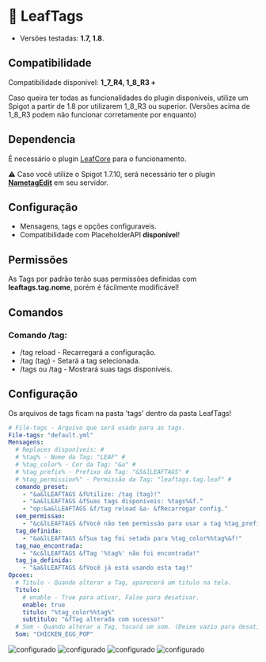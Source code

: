 # 💜 LeafTags
* Versões testadas: **1.7, 1.8**.


## Compatibilidade
Compatibilidade disponível: **1_7_R4, 1_8_R3 +**

Caso queira ter todas as funcionalidades do plugin disponíveis, utilize um Spigot a partir de 1.8 por utilizarem 1_8_R3 ou superior. (Versões acima de 1_8_R3 podem não funcionar corretamente por enquanto)

## Dependencia
É necessário o plugin [LeafCore](https://github.com/leafcodebr/LeafCore/releases/tag/Downloads) para o funcionamento.

⚠️ Caso você utilize o Spigot 1.7.10, será necessário ter o plugin **[NametagEdit](https://www.spigotmc.org/resources/nametagedit.3836/)** em seu servidor.

## Configuração
* Mensagens, tags e opções configuraveis.
* Compatibilidade com PlaceholderAPI **disponível**!

## Permissões
As Tags por padrão terão suas permissões definidas com **leaftags.tag.nome**, porém é fácilmente modificável! 

## Comandos
### Comando /tag:
* /tag reload - Recarregará a configuração.
* /tag (tag) - Setará a tag selecionada.
* /tags ou /tag - Mostrará suas tags disponíveis.

## Configuração
Os arquivos de tags ficam na pasta 'tags' dentro da pasta LeafTags!
```yml
# File-tags - Arquivo que será usado para as tags.
File-tags: "default.yml"
Mensagens:
  # Replaces disponíveis: #
  # %tag% - Nome da Tag: "LEAF" #
  # %tag_color% - Cor da Tag: "&a" #
  # %tag_prefix% - Prefixo da Tag: "&5&lLEAFTAGS" #
  # %tag_permission%" - Permissão da Tag: "leaftags.tag.leaf" #
  comando_preset:
    - "&a&lLEAFTAGS &fUtilize: /tag (tag)!"
    - "&a&lLEAFTAGS &fSuas tags disponíveis: %tags%&f."
    - "op:&a&lLEAFTAGS &f/tag reload &a- &fRecarregar config."
  sem_permissao:
    - "&c&lLEAFTAGS &fVocê não tem permissão para usar a tag %tag_prefix%&f!"
  tag_definida:
    - "&a&lLEAFTAGS &fSua tag foi setada para %tag_color%%tag%&f!"
  tag_nao_encontrada:
    - "&c&lLEAFTAGS &fTag '%tag%' não foi encontrada!"
  tag_ja_definida:
    - "&a&lLEAFTAGS &fVocê já está usando esta tag!"
Opcoes:
  # Titulo - Quando alterar a Tag, aparecerá um titulo na tela.
  Titulo:
    # enable - True para ativar, False para desativar.
    enable: true
    titulo: "%tag_color%%tag%"
    subtitulo: "&fTag alterada com sucesso!"
  # Som - Quando alterar a Tag, tocará um som. (Deixe vazio para desativar)
  Som: "CHICKEN_EGG_POP"
```
![configurado](https://cdn.discordapp.com/attachments/957444296733253653/966900700011450448/unknown.png)
![configurado](https://cdn.discordapp.com/attachments/957444296733253653/966901569310310400/unknown.png)
![configurado](https://cdn.discordapp.com/attachments/957444296733253653/966902307629436968/unknown.png)
![configurado](https://cdn.discordapp.com/attachments/957444296733253653/966901846721568828/unknown.png)
